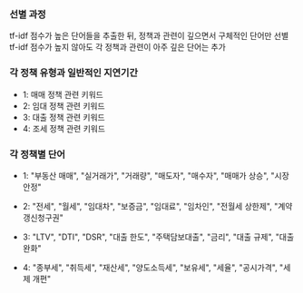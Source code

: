 ### 선별 과정
tf-idf 점수가 높은 단어들을 추출한 뒤, 정책과 관련이 깊으면서 구체적인 단어만 선별
tf-idf 점수가 높지 않아도 각 정책과 관련이 아주 깊은 단어는 추가

### 각 정책 유형과 일반적인 지연기간
- 1: 매매 정책 관련 키워드
- 2: 임대 정책 관련 키워드 
- 3: 대출 정책 관련 키워드
- 4: 조세 정책 관련 키워드


### 각 정책별 단어 

- 1: "부동산 매매", "실거래가", "거래량", "매도자", 
        "매수자", "매매가 상승", "시장 안정"

- 2: "전세", "월세", "임대차", "보증금", 
        "임대료", "임차인", "전월세 상한제", "계약갱신청구권"

- 3: "LTV", "DTI", "DSR", "대출 한도", 
        "주택담보대출", "금리", "대출 규제", "대출 완화"

- 4: "종부세", "취득세", "재산세", "양도소득세", 
        "보유세", "세율", "공시가격", "세제 개편"
